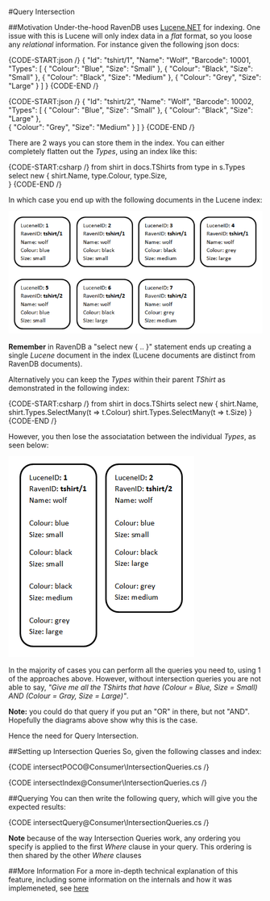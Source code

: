 #Query Intersection

##Motivation
Under-the-hood RavenDB uses [Lucene.NET](http://incubator.apache.org/lucene.net/) for indexing. One issue with this is Lucene will only index data in a *flat* format, so you loose any *relational* information. For instance given the following json docs:

{CODE-START:json /}
{
	"Id": "tshirt/1",
    "Name": "Wolf", 
    "Barcode": 10001, 
    "Types": [
        { "Colour": "Blue",   "Size": "Small" }, 
        { "Colour": "Black",  "Size": "Small" }, 
        { "Colour": "Black",  "Size": "Medium" }, 
        { "Colour": "Grey",   "Size": "Large" }
    ]
}
{CODE-END /}

{CODE-START:json /}
{
    "Id": "tshirt/2",
    "Name": "Wolf", 
    "Barcode": 10002, 
    "Types": [
        { "Colour": "Blue",   "Size": "Small" }, 
        { "Colour": "Black",  "Size": "Large" },         
        { "Colour": "Grey",   "Size": "Medium" }
    ]
}
{CODE-END /}

There are 2 ways you can store them in the index. You can either completely flatten out the *Types*, using an index like this:

{CODE-START:csharp /}
from shirt in docs.TShirts
from type in s.Types
	select new 
	{ 
		shirt.Name, 
		type.Colour, 
		type.Size, 		
	}
{CODE-END /}

In which case you end up with the following documents in the Lucene index:

![Figure 1: Polymorphic indexes](images/intersect_search_lucene_doc_internals_1.png)

**Remember** in RavenDB a "select new { .. }" statement ends up creating a single *Lucene* document in the index (Lucene documents are distinct from RavenDB documents). 

Alternatively you can keep the *Types* within their parent *TShirt* as demonstrated in the following index:

{CODE-START:csharp /}
from shirt in docs.TShirts
	select new 
	{ 
		shirt.Name, 
		shirt.Types.SelectMany(t => t.Colour)
		shirt.Types.SelectMany(t => t.Size)
	}
{CODE-END /}

However, you then lose the associatation between the individual *Types*, as seen below:

![Figure 2: Polymorphic indexes](images/intersect_search_lucene_doc_internals_2.png)

In the majority of cases you can perform all the queries you need to, using 1 of the approaches above. However, without intersection queries you are not able to say, *"Give me all the TShirts that have (Colour = Blue, Size = Small) AND (Colour = Gray, Size = Large)"*.

**Note:** you could do that query if you put an "OR" in there, but not "AND". Hopefully the diagrams above show why this is the case.

Hence the need for Query Intersection.

##Setting up Intersection Queries
So, given the following classes and index:

{CODE intersectPOCO@Consumer\IntersectionQueries.cs /}

{CODE intersectIndex@Consumer\IntersectionQueries.cs /}

##Querying
You can then write the following query, which will give you the expected results:

{CODE intersectQuery@Consumer\IntersectionQueries.cs /}

__Note__ because of the way Intersection Queries work, any ordering you specify is applied to the first *Where* clause in your query. This ordering is then shared by the other *Where* clauses

##More Information
For a more in-depth technical explanation of this feature, including some information on the internals and how it was implemeneted, see [here](http://mattwarren.org/2012/06/27/ravendb-query-intersection/)